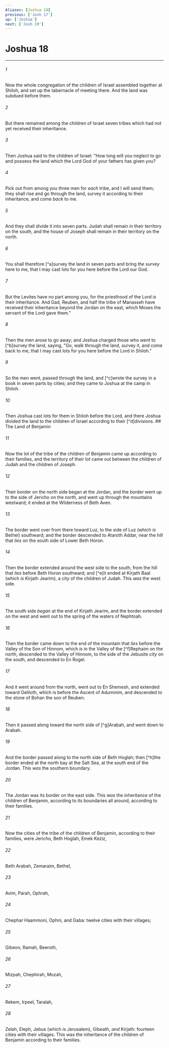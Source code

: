```yaml
---
Aliases: [Joshua 18]
previous: ['Josh 17']
up: ['Joshua']
next: ['Josh 19']
---
```

# Joshua 18

***


###### 1 
Now the whole congregation of the children of Israel assembled together at Shiloh, and set up the tabernacle of meeting there. And the land was subdued before them. 

###### 2 
But there remained among the children of Israel seven tribes which had not yet received their inheritance. 

###### 3 
Then Joshua said to the children of Israel: "How long will you neglect to go and possess the land which the Lord God of your fathers has given you? 

###### 4 
Pick out from among you three men for _each_ tribe, and I will send them; they shall rise and go through the land, survey it according to their inheritance, and come _back_ to me. 

###### 5 
And they shall divide it into seven parts. Judah shall remain in their territory on the south, and the house of Joseph shall remain in their territory on the north. 

###### 6 
You shall therefore [^a]survey the land in seven parts and bring _the survey_ here to me, that I may cast lots for you here before the Lord our God. 

###### 7 
But the Levites have no part among you, for the priesthood of the Lord _is_ their inheritance. And Gad, Reuben, and half the tribe of Manasseh have received their inheritance beyond the Jordan on the east, which Moses the servant of the Lord gave them." 

###### 8 
Then the men arose to go away; and Joshua charged those who went to [^b]survey the land, saying, "Go, walk through the land, survey it, and come back to me, that I may cast lots for you here before the Lord in Shiloh." 

###### 9 
So the men went, passed through the land, and [^c]wrote the survey in a book in seven parts by cities; and they came to Joshua at the camp in Shiloh. 

###### 10 
Then Joshua cast lots for them in Shiloh before the Lord, and there Joshua divided the land to the children of Israel according to their [^d]divisions. ## The Land of Benjamin 

###### 11 
Now the lot of the tribe of the children of Benjamin came up according to their families, and the territory of their lot came out between the children of Judah and the children of Joseph. 

###### 12 
Their border on the north side began at the Jordan, and the border went up to the side of Jericho on the north, and went up through the mountains westward; it ended at the Wilderness of Beth Aven. 

###### 13 
The border went over from there toward Luz, to the side of Luz (which _is_ Bethel) southward; and the border descended to Ataroth Addar, near the hill that _lies_ on the south side of Lower Beth Horon. 

###### 14 
Then the border extended around the west side to the south, from the hill that _lies_ before Beth Horon southward; and [^e]it ended at Kirjath Baal (which _is_ Kirjath Jearim), a city of the children of Judah. This _was_ the west side. 

###### 15 
The south side _began_ at the end of Kirjath Jearim, and the border extended on the west and went out to the spring of the waters of Nephtoah. 

###### 16 
Then the border came down to the end of the mountain that _lies_ before the Valley of the Son of Hinnom, which _is_ in the Valley of the [^f]Rephaim on the north, descended to the Valley of Hinnom, to the side of the Jebusite _city_ on the south, and descended to En Rogel. 

###### 17 
And it went around from the north, went out to En Shemesh, and extended toward Geliloth, which is before the Ascent of Adummim, and descended to the stone of Bohan the son of Reuben. 

###### 18 
Then it passed along toward the north side of [^g]Arabah, and went down to Arabah. 

###### 19 
And the border passed along to the north side of Beth Hoglah; then [^h]the border ended at the north bay at the Salt Sea, at the south end of the Jordan. This _was_ the southern boundary. 

###### 20 
The Jordan was its border on the east side. This _was_ the inheritance of the children of Benjamin, according to its boundaries all around, according to their families. 

###### 21 
Now the cities of the tribe of the children of Benjamin, according to their families, were Jericho, Beth Hoglah, Emek Keziz, 

###### 22 
Beth Arabah, Zemaraim, Bethel, 

###### 23 
Avim, Parah, Ophrah, 

###### 24 
Chephar Haammoni, Ophni, and Gaba: twelve cities with their villages; 

###### 25 
Gibeon, Ramah, Beeroth, 

###### 26 
Mizpah, Chephirah, Mozah, 

###### 27 
Rekem, Irpeel, Taralah, 

###### 28 
Zelah, Eleph, Jebus (which _is_ Jerusalem), Gibeath, _and_ Kirjath: fourteen cities with their villages. This was the inheritance of the children of Benjamin according to their families.
